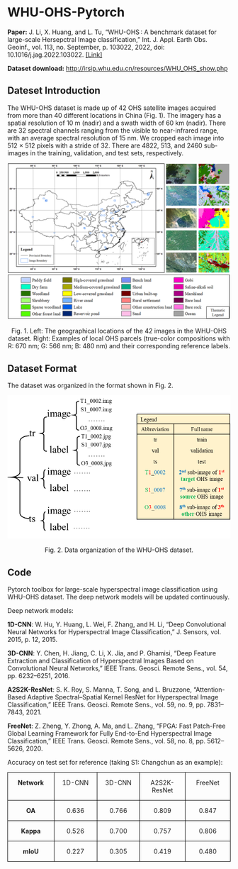 # WHU-OHS-Pytorch

**Paper:** 
J. Li, X. Huang, and L. Tu, “WHU-OHS : A benchmark dataset for large-scale Hersepctral Image classification,” Int. J. Appl. Earth Obs. Geoinf., vol. 113, no. September, p. 103022, 2022, doi: 10.1016/j.jag.2022.103022. [[Link]](https://www.sciencedirect.com/science/article/pii/S1569843222002102)

**Dataset download:** http://irsip.whu.edu.cn/resources/WHU_OHS_show.php

## Dateset Introduction
The WHU-OHS dataset is made up of 42 OHS satellite images acquired from more than 40 different locations in China (Fig. 1). The imagery has a spatial resolution of 10 m (nadir) and a swath width of 60 km (nadir). There are 32 spectral channels ranging from the visible to near-infrared range, with an average spectral resolution of 15 nm. We cropped each image into 512 × 512 pixels with a stride of 32. There are 4822, 513, and 2460 sub-images in the training, validation, and test sets, respectively.

![](Dataset_introduction.png)

<p align='center'>Fig. 1. Left: The geographical locations of the 42 images in the WHU-OHS dataset. Right: Examples of local OHS parcels (true-color compositions with R: 670 nm; G: 566 nm; B: 480 nm) and their corresponding reference labels.

## Dataset Format
The dataset was organized in the format shown in Fig. 2.

![](Dataset_format.png)

<p align='center'>Fig. 2. Data organization of the WHU-OHS dataset.

## Code
Pytorch toolbox for large-scale hyperspectral image classification using WHU-OHS dataset. The deep network models will be updated continuously.

Deep network models:

**1D-CNN**: W. Hu, Y. Huang, L. Wei, F. Zhang, and H. Li, “Deep Convolutional Neural Networks for Hyperspectral Image Classification,” J. Sensors, vol. 2015, p. 12, 2015.

**3D-CNN**: Y. Chen, H. Jiang, C. Li, X. Jia, and P. Ghamisi, “Deep Feature Extraction and Classification of Hyperspectral Images Based on Convolutional Neural Networks,” IEEE Trans. Geosci. Remote Sens., vol. 54, pp. 6232–6251, 2016.

**A2S2K-ResNet**: S. K. Roy, S. Manna, T. Song, and L. Bruzzone, “Attention-Based Adaptive Spectral–Spatial Kernel ResNet for Hyperspectral Image Classification,” IEEE Trans. Geosci. Remote Sens., vol. 59, no. 9, pp. 7831–7843, 2021.

**FreeNet**: Z. Zheng, Y. Zhong, A. Ma, and L. Zhang, “FPGA: Fast Patch-Free Global Learning Framework for Fully End-to-End Hyperspectral Image Classification,” IEEE Trans. Geosci. Remote Sens., vol. 58, no. 8, pp. 5612–5626, 2020.

Accuracy on test set for reference (taking S1: Changchun as an example):

<div align="center">

<table class="MsoTableGrid" border="1" cellspacing="0" cellpadding="0" style="border-collapse:collapse;border:none;mso-border-alt:solid windowtext .5pt;
 mso-yfti-tbllook:1184;mso-padding-alt:0cm 5.4pt 0cm 5.4pt">
 <tbody><tr style="mso-yfti-irow:0;mso-yfti-firstrow:yes">
  <td width="111" valign="top" style="width:83.0pt;border:solid windowtext 1.0pt;
  mso-border-alt:solid windowtext .5pt;padding:0cm 5.4pt 0cm 5.4pt">
  <p class="MsoNormal" align="center" style="text-align:center"><b style="mso-bidi-font-weight:normal"><span lang="EN-US">Network<o:p></o:p></span></b></p>
  </td>
  <td width="111" valign="top" style="width:82.95pt;border:solid windowtext 1.0pt;
  border-left:none;mso-border-left-alt:solid windowtext .5pt;mso-border-alt:
  solid windowtext .5pt;padding:0cm 5.4pt 0cm 5.4pt">
  <p class="MsoNormal" align="center" style="text-align:center"><span lang="EN-US">1D-CNN</span></p>
  </td>
  <td width="111" valign="top" style="width:82.95pt;border:solid windowtext 1.0pt;
  border-left:none;mso-border-left-alt:solid windowtext .5pt;mso-border-alt:
  solid windowtext .5pt;padding:0cm 5.4pt 0cm 5.4pt">
  <p class="MsoNormal" align="center" style="text-align:center"><span lang="EN-US">3D-CNN</span></p>
  </td>
  <td width="111" valign="top" style="width:82.95pt;border:solid windowtext 1.0pt;
  border-left:none;mso-border-left-alt:solid windowtext .5pt;mso-border-alt:
  solid windowtext .5pt;padding:0cm 5.4pt 0cm 5.4pt">
  <p class="MsoNormal" align="center" style="text-align:center"><span lang="EN-US">A2S2K-ResNet</span></p>
  </td>
  <td width="111" valign="top" style="width:82.95pt;border:solid windowtext 1.0pt;
  border-left:none;mso-border-left-alt:solid windowtext .5pt;mso-border-alt:
  solid windowtext .5pt;padding:0cm 5.4pt 0cm 5.4pt">
  <p class="MsoNormal" align="center" style="text-align:center"><span lang="EN-US">FreeNet</span></p>
  </td>
 </tr>
 <tr style="mso-yfti-irow:1">
  <td width="111" valign="top" style="width:83.0pt;border:solid windowtext 1.0pt;
  border-top:none;mso-border-top-alt:solid windowtext .5pt;mso-border-alt:solid windowtext .5pt;
  padding:0cm 5.4pt 0cm 5.4pt">
  <p class="MsoNormal" align="center" style="text-align:center"><b style="mso-bidi-font-weight:normal"><span lang="EN-US">OA<o:p></o:p></span></b></p>
  </td>
  <td width="111" valign="top" style="width:82.95pt;border-top:none;border-left:
  none;border-bottom:solid windowtext 1.0pt;border-right:solid windowtext 1.0pt;
  mso-border-top-alt:solid windowtext .5pt;mso-border-left-alt:solid windowtext .5pt;
  mso-border-alt:solid windowtext .5pt;padding:0cm 5.4pt 0cm 5.4pt">
  <p class="MsoNormal" align="center" style="text-align:center"><span lang="EN-US">0.636</span></p>
  </td>
  <td width="111" valign="top" style="width:82.95pt;border-top:none;border-left:
  none;border-bottom:solid windowtext 1.0pt;border-right:solid windowtext 1.0pt;
  mso-border-top-alt:solid windowtext .5pt;mso-border-left-alt:solid windowtext .5pt;
  mso-border-alt:solid windowtext .5pt;padding:0cm 5.4pt 0cm 5.4pt">
  <p class="MsoNormal" align="center" style="text-align:center"><span lang="EN-US">0.766</span></p>
  </td>
  <td width="111" valign="top" style="width:82.95pt;border-top:none;border-left:
  none;border-bottom:solid windowtext 1.0pt;border-right:solid windowtext 1.0pt;
  mso-border-top-alt:solid windowtext .5pt;mso-border-left-alt:solid windowtext .5pt;
  mso-border-alt:solid windowtext .5pt;padding:0cm 5.4pt 0cm 5.4pt">
  <p class="MsoNormal" align="center" style="text-align:center"><span lang="EN-US">0.809</span></p>
  </td>
  <td width="111" valign="top" style="width:82.95pt;border-top:none;border-left:
  none;border-bottom:solid windowtext 1.0pt;border-right:solid windowtext 1.0pt;
  mso-border-top-alt:solid windowtext .5pt;mso-border-left-alt:solid windowtext .5pt;
  mso-border-alt:solid windowtext .5pt;padding:0cm 5.4pt 0cm 5.4pt">
  <p class="MsoNormal" align="center" style="text-align:center"><span lang="EN-US">0.847</span></p>
  </td>
 </tr>
 <tr style="mso-yfti-irow:2">
  <td width="111" valign="top" style="width:83.0pt;border:solid windowtext 1.0pt;
  border-top:none;mso-border-top-alt:solid windowtext .5pt;mso-border-alt:solid windowtext .5pt;
  padding:0cm 5.4pt 0cm 5.4pt">
  <p class="MsoNormal" align="center" style="text-align:center"><b style="mso-bidi-font-weight:normal"><span lang="EN-US">Kappa<o:p></o:p></span></b></p>
  </td>
  <td width="111" valign="top" style="width:82.95pt;border-top:none;border-left:
  none;border-bottom:solid windowtext 1.0pt;border-right:solid windowtext 1.0pt;
  mso-border-top-alt:solid windowtext .5pt;mso-border-left-alt:solid windowtext .5pt;
  mso-border-alt:solid windowtext .5pt;padding:0cm 5.4pt 0cm 5.4pt">
  <p class="MsoNormal" align="center" style="text-align:center"><span lang="EN-US">0.526</span></p>
  </td>
  <td width="111" valign="top" style="width:82.95pt;border-top:none;border-left:
  none;border-bottom:solid windowtext 1.0pt;border-right:solid windowtext 1.0pt;
  mso-border-top-alt:solid windowtext .5pt;mso-border-left-alt:solid windowtext .5pt;
  mso-border-alt:solid windowtext .5pt;padding:0cm 5.4pt 0cm 5.4pt">
  <p class="MsoNormal" align="center" style="text-align:center"><span lang="EN-US">0.700</span></p>
  </td>
  <td width="111" valign="top" style="width:82.95pt;border-top:none;border-left:
  none;border-bottom:solid windowtext 1.0pt;border-right:solid windowtext 1.0pt;
  mso-border-top-alt:solid windowtext .5pt;mso-border-left-alt:solid windowtext .5pt;
  mso-border-alt:solid windowtext .5pt;padding:0cm 5.4pt 0cm 5.4pt">
  <p class="MsoNormal" align="center" style="text-align:center"><span lang="EN-US">0.757</span></p>
  </td>
  <td width="111" valign="top" style="width:82.95pt;border-top:none;border-left:
  none;border-bottom:solid windowtext 1.0pt;border-right:solid windowtext 1.0pt;
  mso-border-top-alt:solid windowtext .5pt;mso-border-left-alt:solid windowtext .5pt;
  mso-border-alt:solid windowtext .5pt;padding:0cm 5.4pt 0cm 5.4pt">
  <p class="MsoNormal" align="center" style="text-align:center"><span lang="EN-US">0.806</span></p>
  </td>
 </tr>
 <tr style="mso-yfti-irow:3;mso-yfti-lastrow:yes">
  <td width="111" valign="top" style="width:83.0pt;border:solid windowtext 1.0pt;
  border-top:none;mso-border-top-alt:solid windowtext .5pt;mso-border-alt:solid windowtext .5pt;
  padding:0cm 5.4pt 0cm 5.4pt">
  <p class="MsoNormal" align="center" style="text-align:center"><b style="mso-bidi-font-weight:normal"><span lang="EN-US">mIoU<o:p></o:p></span></b></p>
  </td>
  <td width="111" valign="top" style="width:82.95pt;border-top:none;border-left:
  none;border-bottom:solid windowtext 1.0pt;border-right:solid windowtext 1.0pt;
  mso-border-top-alt:solid windowtext .5pt;mso-border-left-alt:solid windowtext .5pt;
  mso-border-alt:solid windowtext .5pt;padding:0cm 5.4pt 0cm 5.4pt">
  <p class="MsoNormal" align="center" style="text-align:center"><span lang="EN-US">0.227</span></p>
  </td>
  <td width="111" valign="top" style="width:82.95pt;border-top:none;border-left:
  none;border-bottom:solid windowtext 1.0pt;border-right:solid windowtext 1.0pt;
  mso-border-top-alt:solid windowtext .5pt;mso-border-left-alt:solid windowtext .5pt;
  mso-border-alt:solid windowtext .5pt;padding:0cm 5.4pt 0cm 5.4pt">
  <p class="MsoNormal" align="center" style="text-align:center"><span lang="EN-US">0.305</span></p>
  </td>
  <td width="111" valign="top" style="width:82.95pt;border-top:none;border-left:
  none;border-bottom:solid windowtext 1.0pt;border-right:solid windowtext 1.0pt;
  mso-border-top-alt:solid windowtext .5pt;mso-border-left-alt:solid windowtext .5pt;
  mso-border-alt:solid windowtext .5pt;padding:0cm 5.4pt 0cm 5.4pt">
  <p class="MsoNormal" align="center" style="text-align:center"><span lang="EN-US">0.419</span></p>
  </td>
  <td width="111" valign="top" style="width:82.95pt;border-top:none;border-left:
  none;border-bottom:solid windowtext 1.0pt;border-right:solid windowtext 1.0pt;
  mso-border-top-alt:solid windowtext .5pt;mso-border-left-alt:solid windowtext .5pt;
  mso-border-alt:solid windowtext .5pt;padding:0cm 5.4pt 0cm 5.4pt">
  <p class="MsoNormal" align="center" style="text-align:center"><span lang="EN-US">0.480</span></p>
  </td>
 </tr>
</tbody></table>

</div>
